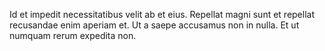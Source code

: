 Id et impedit necessitatibus velit ab et eius.
Repellat magni sunt et repellat recusandae enim aperiam et.
Ut a saepe accusamus non in nulla.
Et ut numquam rerum expedita non.
